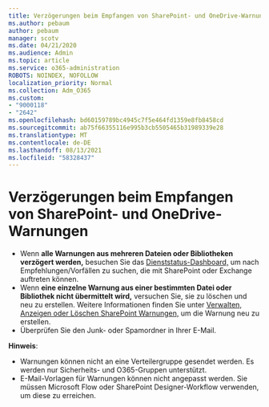 ```yaml
---
title: Verzögerungen beim Empfangen von SharePoint- und OneDrive-Warnungen
ms.author: pebaum
author: pebaum
manager: scotv
ms.date: 04/21/2020
ms.audience: Admin
ms.topic: article
ms.service: o365-administration
ROBOTS: NOINDEX, NOFOLLOW
localization_priority: Normal
ms.collection: Adm_O365
ms.custom:
- "9000118"
- "2642"
ms.openlocfilehash: bd60159789bc4945c7f5e464fd1359e8fb8458cd
ms.sourcegitcommit: ab75f66355116e995b3cb5505465b31989339e28
ms.translationtype: MT
ms.contentlocale: de-DE
ms.lasthandoff: 08/13/2021
ms.locfileid: "58328437"
---
```

# <a name="delays-in-receiving-sharepoint-and-onedrive-alerts"></a>Verzögerungen beim Empfangen von SharePoint- und OneDrive-Warnungen

- Wenn **alle Warnungen aus mehreren Dateien oder Bibliotheken verzögert werden,** besuchen Sie das [Dienststatus-Dashboard,](https://portal.office.com/adminportal/home?ref=/servicehealth) um nach Empfehlungen/Vorfällen zu suchen, die mit SharePoint oder Exchange auftreten können.
- Wenn **eine einzelne Warnung aus einer bestimmten Datei oder Bibliothek nicht übermittelt wird,** versuchen Sie, sie zu löschen und neu zu erstellen. Weitere Informationen finden Sie unter [Verwalten, Anzeigen oder Löschen SharePoint Warnungen,](https://support.microsoft.com/office/99dfb19c-9a90-4a8c-aba1-aa8c8afb0de2) um die Warnung neu zu erstellen.
- Überprüfen Sie den Junk- oder Spamordner in Ihrer E-Mail.

**Hinweis**:
- Warnungen können nicht an eine Verteilergruppe gesendet werden. Es werden nur Sicherheits- und O365-Gruppen unterstützt.
- E-Mail-Vorlagen für Warnungen können nicht angepasst werden. Sie müssen Microsoft Flow oder SharePoint Designer-Workflow verwenden, um diese zu erreichen.
